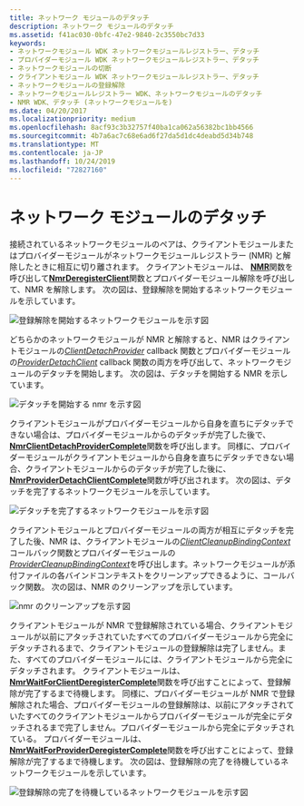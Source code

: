 ```yaml
---
title: ネットワーク モジュールのデタッチ
description: ネットワーク モジュールのデタッチ
ms.assetid: f41ac030-0bfc-47e2-9840-2c3550bc7d33
keywords:
- ネットワークモジュール WDK ネットワークモジュールレジストラー、デタッチ
- プロバイダーモジュール WDK ネットワークモジュールレジストラー、デタッチ
- ネットワークモジュールの切断
- クライアントモジュール WDK ネットワークモジュールレジストラー、デタッチ
- ネットワークモジュールの登録解除
- ネットワークモジュールレジストラー WDK、ネットワークモジュールのデタッチ
- NMR WDK、デタッチ (ネットワークモジュールを)
ms.date: 04/20/2017
ms.localizationpriority: medium
ms.openlocfilehash: 8acf93c3b32757f40ba1ca062a56382bc1bb4566
ms.sourcegitcommit: 4b7a6ac7c68e6ad6f27da5d1dc4deabd5d34b748
ms.translationtype: MT
ms.contentlocale: ja-JP
ms.lasthandoff: 10/24/2019
ms.locfileid: "72827160"
---
```

# <a name="network-module-detachment"></a>ネットワーク モジュールのデタッチ


接続されているネットワークモジュールのペアは、クライアントモジュールまたはプロバイダーモジュールがネットワークモジュールレジストラー (NMR) と解除したときに相互に切り離されます。 クライアントモジュールは、 [**NMR**](https://docs.microsoft.com/windows-hardware/drivers/ddi/netioddk/nf-netioddk-nmrderegisterprovider)関数を呼び出して[**NmrDeregisterClient**](https://docs.microsoft.com/windows-hardware/drivers/ddi/netioddk/nf-netioddk-nmrderegisterclient)関数とプロバイダーモジュール解除を呼び出して、NMR を解除します。 次の図は、登録解除を開始するネットワークモジュールを示しています。

![登録解除を開始するネットワークモジュールを示す図](images/nmrdetach1.png)

どちらかのネットワークモジュールが NMR と解除すると、NMR はクライアントモジュールの[*ClientDetachProvider*](https://docs.microsoft.com/windows-hardware/drivers/ddi/netioddk/nc-netioddk-npi_client_detach_provider_fn) callback 関数とプロバイダーモジュールの[*ProviderDetachClient*](https://docs.microsoft.com/windows-hardware/drivers/ddi/netioddk/nc-netioddk-npi_provider_detach_client_fn) callback 関数の両方を呼び出して、ネットワークモジュールのデタッチを開始します。 次の図は、デタッチを開始する NMR を示しています。

![デタッチを開始する nmr を示す図](images/nmrdetach2.png)

クライアントモジュールがプロバイダーモジュールから自身を直ちにデタッチできない場合は、プロバイダーモジュールからのデタッチが完了した後で、 [**NmrClientDetachProviderComplete**](https://docs.microsoft.com/windows-hardware/drivers/ddi/netioddk/nf-netioddk-nmrclientdetachprovidercomplete)関数を呼び出します。 同様に、プロバイダーモジュールがクライアントモジュールから自身を直ちにデタッチできない場合、クライアントモジュールからのデタッチが完了した後に、 [**NmrProviderDetachClientComplete**](https://docs.microsoft.com/windows-hardware/drivers/ddi/netioddk/nf-netioddk-nmrproviderdetachclientcomplete)関数が呼び出されます。 次の図は、デタッチを完了するネットワークモジュールを示しています。

![デタッチを完了するネットワークモジュールを示す図](images/nmrdetach3.png)


クライアントモジュールとプロバイダーモジュールの両方が相互にデタッチを完了した後、NMR は、クライアントモジュールの[*ClientCleanupBindingContext*](https://docs.microsoft.com/windows-hardware/drivers/ddi/netioddk/nc-netioddk-npi_client_cleanup_binding_context_fn)コールバック関数とプロバイダーモジュールの[*ProviderCleanupBindingContext*](https://docs.microsoft.com/windows-hardware/drivers/ddi/netioddk/nc-netioddk-npi_provider_cleanup_binding_context_fn)を呼び出します。ネットワークモジュールが添付ファイルの各バインドコンテキストをクリーンアップできるように、コールバック関数。 次の図は、NMR のクリーンアップを示しています。

![nmr のクリーンアップを示す図](images/nmrdetach4.png)


クライアントモジュールが NMR で登録解除されている場合、クライアントモジュールが以前にアタッチされていたすべてのプロバイダーモジュールから完全にデタッチされるまで、クライアントモジュールの登録解除は完了しません。また、すべてのプロバイダーモジュールには、クライアントモジュールから完全にデタッチされます。 クライアントモジュールは、 [**NmrWaitForClientDeregisterComplete**](https://docs.microsoft.com/windows-hardware/drivers/ddi/netioddk/nf-netioddk-nmrwaitforclientderegistercomplete)関数を呼び出すことによって、登録解除が完了するまで待機します。 同様に、プロバイダーモジュールが NMR で登録解除された場合、プロバイダーモジュールの登録解除は、以前にアタッチされていたすべてのクライアントモジュールからプロバイダーモジュールが完全にデタッチされるまで完了しません。プロバイダーモジュールから完全にデタッチされている。 プロバイダーモジュールは、 [**NmrWaitForProviderDeregisterComplete**](https://docs.microsoft.com/windows-hardware/drivers/ddi/netioddk/nf-netioddk-nmrwaitforproviderderegistercomplete)関数を呼び出すことによって、登録解除が完了するまで待機します。 次の図は、登録解除の完了を待機しているネットワークモジュールを示しています。

![登録解除の完了を待機しているネットワークモジュールを示す図](images/nmrdetach5.png)
